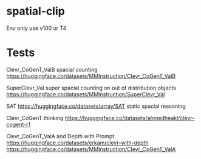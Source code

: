 # spatial-clip
Env only use v100 or T4
# Tests
Clevr_CoGenT_ValB spacial counting
https://huggingface.co/datasets/MMInstruction/Clevr_CoGenT_ValB

SuperClevr_Val super spacial counting on out of distribution objects
https://huggingface.co/datasets/MMInstruction/SuperClevr_Val

SAT 
https://huggingface.co/datasets/array/SAT static spacial reasoning

Clevr_CoGenT thinking
https://huggingface.co/datasets/ahmedheakl/clevr-cogent-r1

Clevr_CoGenT_ValA and Depth with Prompt
https://huggingface.co/datasets/erkam/clevr-with-depth
https://huggingface.co/datasets/MMInstruction/Clevr_CoGenT_ValA


